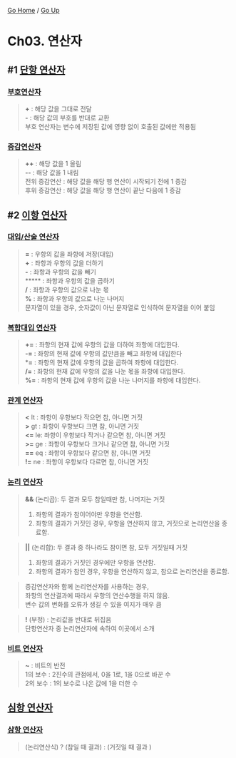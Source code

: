 [Go Home](https://github.com/devJRL/CodeLab-JAVA-Basic#codelab-java-basic) / [Go Up](../..#자바-입문)

# Ch03. 연산자

## #1 [단항 연산자](./operand_1)

### [부호연산자](./operand_1/Ex1_UnaryOperator.java)

> **+** : 해당 값을 그대로 전달  
> **-** : 해당 값의 부호를 반대로 교환  
> 부호 연산자는 변수에 저장된 값에 영향 없이 호출된 값에만 적용됨

### [증감연산자](./operand_1/Ex2_InDecrementOperator.java)

> **++** : 해당 값을 1 올림  
> **--** : 해당 값을 1 내림  
> 전위 증감연산 : 해당 값을 해당 행 연산이 시작되기 전에 1 증감  
> 후위 증감연산 : 해당 값을 해당 행 연산이 끝난 다음에 1 증감

## #2 [이항 연산자](./operand_2)

### [대입/산술 연산자](./operand_2/Ex1_BinaryOperator.java)

> **=** : 우항의 값을 좌항에 저장(대입)  
> **+** : 좌항과 우항의 값을 더하기  
> **-** : 좌항과 우항의 값을 빼기  
> ***** : 좌항과 우항의 값을 곱하기  
> **/** : 좌항과 우항의 값으로 나눈 몫  
> **%** : 좌항과 우항의 값으로 나눈 나머지  
> 문자열이 있을 경우, 숫자값이 아닌 문자열로 인식하여 문자열을 이어 붙임

### [복합대입 연산자](./operand_2/Ex2_ComplexAssignmentOperator.java)

> **+=** : 좌항의 현재 값에 우항의 값을 더하여 좌항에 대입한다.  
> **-=** : 좌항의 현재 값에 우항의 값만큼을 빼고 좌항에 대입한다  
> ***=** : 좌항의 현재 값에 우항의 값을 곱하여 좌항에 대입한다.  
> **/=** : 좌항의 현재 값에 우항의 값을 나눈 몫을 좌항에 대입한다.  
> **%=** : 좌항의 현재 값에 우항의 값을 나눈 나머지를 좌항에 대입한다.  

### [관계 연산자](./operand_2/Ex3_RelationalOperator.java)

> **<** lt : 좌항이 우항보다 작으면 참, 아니면 거짓  
> **>** gt : 좌항이 우항보다 크면 참, 아니면 거짓  
> **<=** le: 좌항이 우항보다 작거나 같으면 참, 아니면 거짓  
> **>=** ge : 좌항이 우항보다 크거나 같으면 참, 아니면 거짓  
> **==** eq : 좌항이 우항보다 같으면 참, 아니면 거짓  
> **!=** ne : 좌항이 우항보다 다르면 참, 아니면 거짓  

### [논리 연산자](./operand_2/Ex4_LogicalOperator.java)

> **&&** (논리곱): 두 결과 모두 참일때만 참, 나머지는 거짓  
> 1. 좌항의 결과가 참이어야만 우항을 연산함.  
> 2. 좌항의 결과가 거짓인 경우, 우항을 연산하지 않고, 거짓으로 논리연산을 종료함.  
  
> **||** (논리합): 두 결과 중 하나라도 참이면 참, 모두 거짓일때 거짓  
> 1. 좌항의 결과가 거짓인 경우에만 우항을 연산함.  
> 2. 좌항의 결과가 참인 경우, 우항을 연산하지 않고, 참으로 논리연산을 종료함.  
  
> 증감연산자와 함께 논리연산자를 사용하는 경우,  
> 좌항의 연산결과에 따라서 우항의 연산수행을 하지 않음.  
> 변수 값의 변화를 오류가 생길 수 있을 여지가 매우 큼 
  
> **!** (부정) : 논리값을 반대로 뒤집음  
> 단항연산자 중 논리연산자에 속하여 이곳에서 소개
  
### [비트 연산자](./operand_2/Ex5_BitOperator.java)

> **~** : 비트의 반전  
> 1의 보수 : 2진수의 관점에서, 0을 1로, 1을 0으로 바꾼 수  
> 2의 보수 : 1의 보수로 나온 값에 1을 더한 수  

## [심항 연산자](./operand_3)

### [삼항 연산자](./operand_3/TernaryOperator.java)

> (논리연산식) ? (참일 때 결과) : (거짓일 때 결과 )

